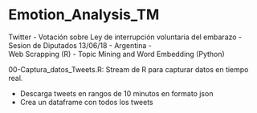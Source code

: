 # Emotion_Analysis_TM
Twitter - Votación sobre Ley de interrupción voluntaria del embarazo - 
Sesion de Diputados 13/06/18 - Argentina -  
Web Scrapping (R) - Topic Mining and Word Embedding (Python)

00-Captura_datos_Tweets.R: Stream de R para capturar datos en tiempo real. 
- Descarga tweets en rangos de 10 minutos en formato json
- Crea un dataframe con todos los tweets

